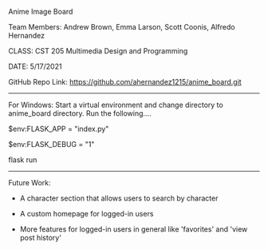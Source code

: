 Anime Image Board

Team Members: Andrew Brown, Emma Larson, Scott Coonis, Alfredo Hernandez

CLASS: CST 205 Multimedia Design and Programming

DATE: 5/17/2021

GitHub Repo Link: https://github.com/ahernandez1215/anime_board.git

-------------------------

For Windows: Start a virtual environment and change directory to anime_board directory.
Run the following....

$env:FLASK_APP = "index.py"

$env:FLASK_DEBUG = "1"

flask run

-------------------------

Future Work:

- A character section that allows users to search by character

- A custom homepage for logged-in users

- More features for logged-in users in general like 'favorites' and 'view post history'
